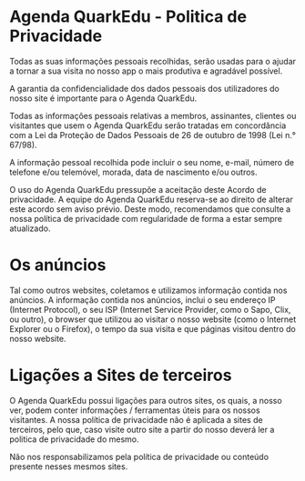 Agenda QuarkEdu - Politica de Privacidade
==============================================

Todas as suas informações pessoais recolhidas, serão usadas para o ajudar a tornar a sua visita no nosso app o mais produtiva e agradável possível.

A garantia da confidencialidade dos dados pessoais dos utilizadores do nosso site é importante para o Agenda QuarkEdu.

Todas as informações pessoais relativas a membros, assinantes, clientes ou visitantes que usem o Agenda QuarkEdu serão tratadas em concordância com a Lei da Proteção de Dados Pessoais de 26 de outubro de 1998 (Lei n.° 67/98).

A informação pessoal recolhida pode incluir o seu nome, e-mail, número de telefone e/ou telemóvel, morada, data de nascimento e/ou outros.

O uso do Agenda QuarkEdu pressupõe a aceitação deste Acordo de privacidade. A equipe do Agenda QuarkEdu reserva-se ao direito de alterar este acordo sem aviso prévio. Deste modo, recomendamos que consulte a nossa política de privacidade com regularidade de forma a estar sempre atualizado.

Os anúncios
==================
Tal como outros websites, coletamos e utilizamos informação contida nos anúncios. A informação contida nos anúncios, inclui o seu endereço IP (Internet Protocol), o seu ISP (Internet Service Provider, como o Sapo, Clix, ou outro), o browser que utilizou ao visitar o nosso website (como o Internet Explorer ou o Firefox), o tempo da sua visita e que páginas visitou dentro do nosso website.

Ligações a Sites de terceiros
=====================
O Agenda QuarkEdu possui ligações para outros sites, os quais, a nosso ver, podem conter informações / ferramentas úteis para os nossos visitantes. A nossa política de privacidade não é aplicada a sites de terceiros, pelo que, caso visite outro site a partir do nosso deverá ler a politica de privacidade do mesmo.

Não nos responsabilizamos pela política de privacidade ou conteúdo presente nesses mesmos sites.
